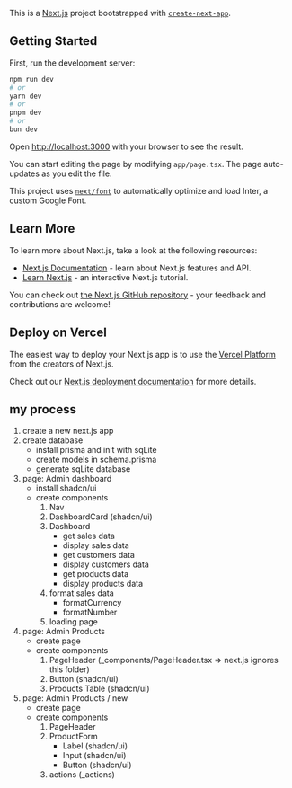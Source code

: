 This is a [Next.js](https://nextjs.org/) project bootstrapped with [`create-next-app`](https://github.com/vercel/next.js/tree/canary/packages/create-next-app).

## Getting Started

First, run the development server:

```bash
npm run dev
# or
yarn dev
# or
pnpm dev
# or
bun dev
```

Open [http://localhost:3000](http://localhost:3000) with your browser to see the result.

You can start editing the page by modifying `app/page.tsx`. The page auto-updates as you edit the file.

This project uses [`next/font`](https://nextjs.org/docs/basic-features/font-optimization) to automatically optimize and load Inter, a custom Google Font.

## Learn More

To learn more about Next.js, take a look at the following resources:

- [Next.js Documentation](https://nextjs.org/docs) - learn about Next.js features and API.
- [Learn Next.js](https://nextjs.org/learn) - an interactive Next.js tutorial.

You can check out [the Next.js GitHub repository](https://github.com/vercel/next.js/) - your feedback and contributions are welcome!

## Deploy on Vercel

The easiest way to deploy your Next.js app is to use the [Vercel Platform](https://vercel.com/new?utm_medium=default-template&filter=next.js&utm_source=create-next-app&utm_campaign=create-next-app-readme) from the creators of Next.js.

Check out our [Next.js deployment documentation](https://nextjs.org/docs/deployment) for more details.

## my process
1. create a new next.js app
2. create database
    - install prisma and init with sqLite
    - create models in schema.prisma
    - generate sqLite database
3. page: Admin dashboard
    - install shadcn/ui
    - create components
        1. Nav
        2. DashboardCard (shadcn/ui)
        3. Dashboard
            - get sales data
            - display sales data
            - get customers data
            - display customers data
            - get products data
            - display products data
        4. format sales data
            - formatCurrency
            - formatNumber
        5. loading page
2. page: Admin Products
    - create page
    - create components
        1. PageHeader (_components/PageHeader.tsx => next.js ignores this folder)
        2. Button (shadcn/ui)
        3. Products Table (shadcn/ui)
3. page: Admin Products / new
    - create page
    - create components
        1. PageHeader
        2. ProductForm
            - Label (shadcn/ui)
            - Input (shadcn/ui)
            - Button (shadcn/ui)
        3. actions (_actions)
            

        